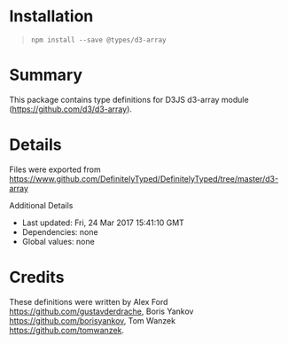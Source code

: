 # Installation
> `npm install --save @types/d3-array`

# Summary
This package contains type definitions for D3JS d3-array module (https://github.com/d3/d3-array).

# Details
Files were exported from https://www.github.com/DefinitelyTyped/DefinitelyTyped/tree/master/d3-array

Additional Details
 * Last updated: Fri, 24 Mar 2017 15:41:10 GMT
 * Dependencies: none
 * Global values: none

# Credits
These definitions were written by Alex Ford <https://github.com/gustavderdrache>, Boris Yankov <https://github.com/borisyankov>, Tom Wanzek <https://github.com/tomwanzek>.
